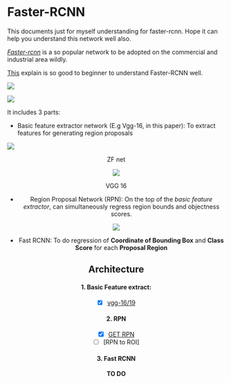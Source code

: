 # Faster-RCNN

This documents just for myself understanding for faster-rcnn. Hope it can help you understand this network well also.

[_Faster-rcnn_](https://arxiv.org/pdf/1506.01497.pdf) is a so popular network to be adopted on the commercial and industrial area wildly.

[This](https://zhuanlan.zhihu.com/p/31426458) explain is so good to beginner to understand Faster-RCNN well.

![](https://cdn-images-1.medium.com/max/1600/1*e6dx5qzUKWwasIVGSuCyDA.png)

![](https://pic4.zhimg.com/80/v2-e64a99b38f411c337f538eb5f093bdf3_hd.jpg)

It includes 3 parts:

- Basic feature extractor network (E.g Vgg-16, in this paper): To extract features for generating region proposals

![](https://adeshpande3.github.io/assets/zfnet.png)

<center>ZF net</certer>

![](https://qph.fs.quoracdn.net/main-qimg-83c7dee9e8b039c3ca27c8dd91cacbb4) 

<center>VGG 16</center>


- Region Proposal Network (RPN): On the top of the _basic feature extractor_, can simultaneously regress region bounds and objectness scores.

![](https://pic3.zhimg.com/80/v2-1908feeaba591d28bee3c4a754cca282_hd.jpg)

- Fast RCNN: To do regression of **Coordinate of Bounding Box** and **Class Score** for each **Proposal Region**




## Architecture

#### 1. Basic Feature extract:  


*[x] [vgg-16/19](../frontend/vgg.py)


#### 2. RPN
*[x] [GET RPN](./rpn.py)
*[ ] [RPN to ROI]

#### 3. Fast RCNN
**TO DO**
